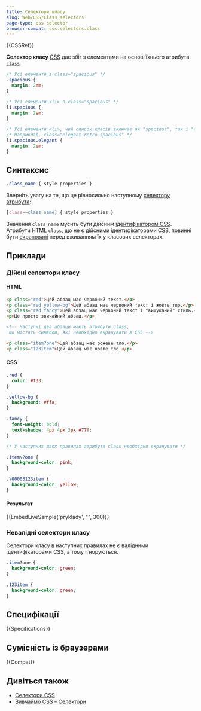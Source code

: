 ```yaml
---
title: Селектори класу
slug: Web/CSS/Class_selectors
page-type: css-selector
browser-compat: css.selectors.class
---
```


{{CSSRef}}

**Селектор класу** [CSS](/uk/docs/Web/CSS) дає збіг з елементами на основі їхнього атрибута [`class`](/uk/docs/Web/HTML/Global_attributes#class).

```css
/* Усі елементи з class="spacious" */
.spacious {
  margin: 2em;
}

/* Усі елементи <li> з class="spacious" */
li.spacious {
  margin: 2em;
}

/* Усі елементи <li>, чий список класів включає як "spacious", так і "elegant" */
/* Наприклад, class="elegant retro spacious" */
li.spacious.elegant {
  margin: 2em;
}
```

## Синтаксис

```css
.class_name { style properties }
```

Зверніть увагу на те, що це рівносильно наступному [селектору атрибута](/uk/docs/Web/CSS/Attribute_selectors):

```css
[class~=class_name] { style properties }
```

Значення `class_name` мусить бути дійсним [ідентифікатором CSS](/uk/docs/Web/CSS/ident). Атрибути HTML `class`, що не є дійсними ідентифікаторами CSS, повинні бути [екрановані](/uk/docs/Web/CSS/ident#escaping_characters) перед вживанням їх у класових селекторах.

## Приклади

### Дійсні селектори класу

#### HTML

```html
<p class="red">Цей абзац має червоний текст.</p>
<p class="red yellow-bg">Цей абзац має червоний текст і жовте тло.</p>
<p class="red fancy">Цей абзац має червоний текст і "вишуканий" стиль.</p>
<p>Це просто звичайний абзац.</p>
```

```html
<!-- Наступні два абзаци мають атрибути class,
 що містять символи, які необхідно екранувати в CSS -->

<p class="item?one">Цей абзац має рожеве тло.</p>
<p class="123item">Цей абзац має жовте тло.</p>
```

#### CSS

```css
.red {
  color: #f33;
}

.yellow-bg {
  background: #ffa;
}

.fancy {
  font-weight: bold;
  text-shadow: 4px 4px 3px #77f;
}
```

```css
/* У наступних двох правилах атрибути class необхідно екранувати */

.item\?one {
  background-color: pink;
}

.\00003123item {
  background-color: yellow;
}
```

#### Результат

{{EmbedLiveSample('pryklady', "", 300)}}

### Невалідні селектори класу

Селектори класу в наступних правилах не є валідними ідентифікаторами CSS, а тому ігноруються.

```css example-bad
.item?one {
  background-color: green;
}

.123item {
  background-color: green;
}
```

## Специфікації

{{Specifications}}

## Сумісність із браузерами

{{Compat}}

## Дивіться також

- [Селектори CSS](/uk/docs/Web/CSS/CSS_selectors)
- [Вивчаймо CSS – Селектори](/uk/docs/Learn/CSS/Building_blocks/Selectors)
